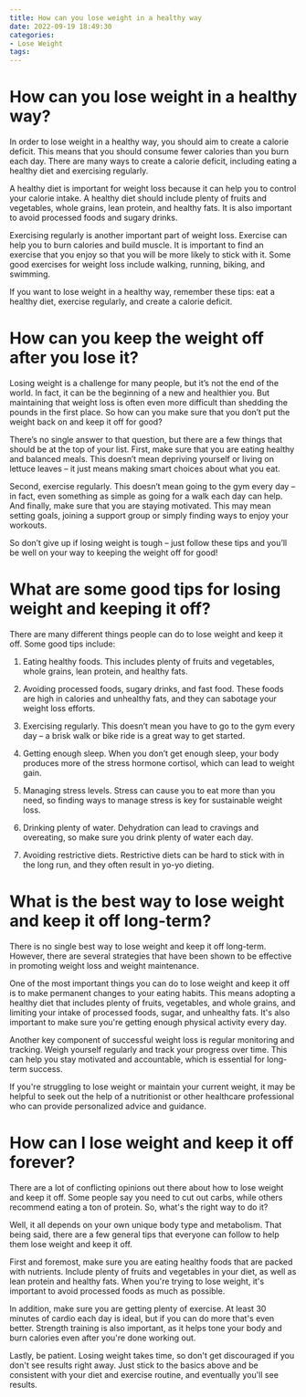 ```yaml
---
title: How can you lose weight in a healthy way
date: 2022-09-19 18:49:30
categories:
- Lose Weight
tags:
---
```



#  How can you lose weight in a healthy way?

In order to lose weight in a healthy way, you should aim to create a calorie deficit. This means that you should consume fewer calories than you burn each day. There are many ways to create a calorie deficit, including eating a healthy diet and exercising regularly.

A healthy diet is important for weight loss because it can help you to control your calorie intake. A healthy diet should include plenty of fruits and vegetables, whole grains, lean protein, and healthy fats. It is also important to avoid processed foods and sugary drinks.

Exercising regularly is another important part of weight loss. Exercise can help you to burn calories and build muscle. It is important to find an exercise that you enjoy so that you will be more likely to stick with it. Some good exercises for weight loss include walking, running, biking, and swimming.

If you want to lose weight in a healthy way, remember these tips: eat a healthy diet, exercise regularly, and create a calorie deficit.

#  How can you keep the weight off after you lose it?

Losing weight is a challenge for many people, but it’s not the end of the world. In fact, it can be the beginning of a new and healthier you. But maintaining that weight loss is often even more difficult than shedding the pounds in the first place. So how can you make sure that you don’t put the weight back on and keep it off for good?

There’s no single answer to that question, but there are a few things that should be at the top of your list. First, make sure that you are eating healthy and balanced meals. This doesn’t mean depriving yourself or living on lettuce leaves – it just means making smart choices about what you eat.

Second, exercise regularly. This doesn’t mean going to the gym every day – in fact, even something as simple as going for a walk each day can help. And finally, make sure that you are staying motivated. This may mean setting goals, joining a support group or simply finding ways to enjoy your workouts.

So don’t give up if losing weight is tough – just follow these tips and you’ll be well on your way to keeping the weight off for good!

#  What are some good tips for losing weight and keeping it off?

There are many different things people can do to lose weight and keep it off. Some good tips include:

1) Eating healthy foods. This includes plenty of fruits and vegetables, whole grains, lean protein, and healthy fats.

2) Avoiding processed foods, sugary drinks, and fast food. These foods are high in calories and unhealthy fats, and they can sabotage your weight loss efforts.

3) Exercising regularly. This doesn’t mean you have to go to the gym every day – a brisk walk or bike ride is a great way to get started.

4) Getting enough sleep. When you don’t get enough sleep, your body produces more of the stress hormone cortisol, which can lead to weight gain.

5) Managing stress levels. Stress can cause you to eat more than you need, so finding ways to manage stress is key for sustainable weight loss.

6) Drinking plenty of water. Dehydration can lead to cravings and overeating, so make sure you drink plenty of water each day.

7) Avoiding restrictive diets. Restrictive diets can be hard to stick with in the long run, and they often result in yo-yo dieting.

#  What is the best way to lose weight and keep it off long-term?

There is no single best way to lose weight and keep it off long-term. However, there are several strategies that have been shown to be effective in promoting weight loss and weight maintenance.

One of the most important things you can do to lose weight and keep it off is to make permanent changes to your eating habits. This means adopting a healthy diet that includes plenty of fruits, vegetables, and whole grains, and limiting your intake of processed foods, sugar, and unhealthy fats. It's also important to make sure you're getting enough physical activity every day.

Another key component of successful weight loss is regular monitoring and tracking. Weigh yourself regularly and track your progress over time. This can help you stay motivated and accountable, which is essential for long-term success.

If you're struggling to lose weight or maintain your current weight, it may be helpful to seek out the help of a nutritionist or other healthcare professional who can provide personalized advice and guidance.

#  How can I lose weight and keep it off forever?

There are a lot of conflicting opinions out there about how to lose weight and keep it off. Some people say you need to cut out carbs, while others recommend eating a ton of protein. So, what's the right way to do it?

Well, it all depends on your own unique body type and metabolism. That being said, there are a few general tips that everyone can follow to help them lose weight and keep it off.

First and foremost, make sure you are eating healthy foods that are packed with nutrients. Include plenty of fruits and vegetables in your diet, as well as lean protein and healthy fats. When you're trying to lose weight, it's important to avoid processed foods as much as possible.

In addition, make sure you are getting plenty of exercise. At least 30 minutes of cardio each day is ideal, but if you can do more that's even better. Strength training is also important, as it helps tone your body and burn calories even after you're done working out.

Lastly, be patient. Losing weight takes time, so don't get discouraged if you don't see results right away. Just stick to the basics above and be consistent with your diet and exercise routine, and eventually you'll see results.